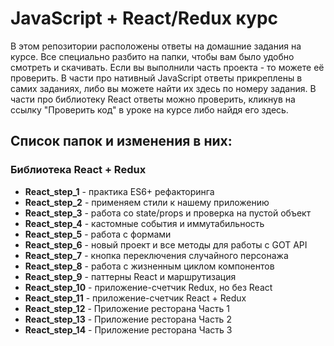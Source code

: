 # JavaScript + React/Redux курс

В этом репозитории расположены ответы на домашние задания на курсе. Все специально разбито на папки, чтобы вам было удобно смотреть и скачивать. Если вы выполнили часть проекта - то можете её проверить. 
В части про нативный JavaScript ответы прикреплены в самих заданиях, либо вы можете найти их здесь по номеру задания.
В части про библиотеку React ответы можно проверить, кликнув на ссылку "Проверить код" в уроке на курсе либо найдя его здесь. 

## Список папок и изменения в них:

### Библиотека React + Redux

* **React_step_1** - практика ES6+ рефакторинга
* **React_step_2** - применяем стили к нашему приложению
* **React_step_3** - работа со state/props и проверка на пустой объект
* **React_step_4** - кастомные события и иммутабильность
* **React_step_5** - работа с формами
* **React_step_6** - новый проект и все методы для работы с GOT API
* **React_step_7** - кнопка переключения случайного персонажа
* **React_step_8** - работа с жизненным циклом компонентов
* **React_step_9** - паттерны React и маршрутизация
* **React_step_10** - приложение-счетчик Redux, но без React
* **React_step_11** - приложение-счетчик React + Redux
* **React_step_12** - Приложение ресторана Часть 1
* **React_step_13** - Приложение ресторана Часть 2
* **React_step_14** - Приложение ресторана Часть 3